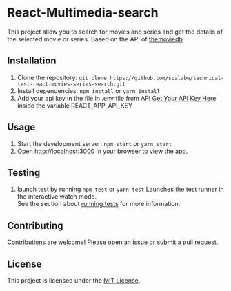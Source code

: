 # React-Multimedia-search

This project allow you to search for movies and series and get the details of the selected movie or series.
Based on the API of [themoviedb](https://api.themoviedb.org/3/search/)
## Installation

1. Clone the repository: `git clone https://github.com/scalabw/technical-test-react-movies-series-search.git`
2. Install dependencies: `npm install` or `yarn install`
3. Add your api key in the file in .env file from API [Get Your API Key Here](https://developer.themoviedb.org/docs) inside the variable REACT_APP_API_KEY

## Usage

1. Start the development server: `npm start` or `yarn start`
2. Open [http://localhost:3000](http://localhost:3000) in your browser to view the app.

## Testing

1. launch test by running `npm test` or `yarn test`
Launches the test runner in the interactive watch mode.\
See the section about [running tests](https://facebook.github.io/create-react-app/docs/running-tests) for more information.

## Contributing

Contributions are welcome! Please open an issue or submit a pull request.

## License

This project is licensed under the [MIT License](https://opensource.org/licenses/MIT).